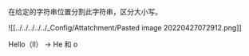 在给定的字符串位置分割此字符串，区分大小写。

![[../../../../../_Config/Attatchment/Pasted image 20220427072912.png]]


Hello（ll） → He 和 o